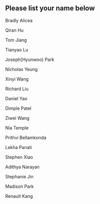 ## Please list your name below

Bradly Alicea

Qiran Hu

Tom Jiang

Tianyao Lu  

Joseph(Hyunwoo) Park

Nicholas Yeung

Xinyi Wang

Richard Liu

Daniel Yao

Dimple Patel  

Ziwei Wang

Nia Temple  

Prithvi Bellamkonda  

Lekha Panati

Stephen Xiao  

Adithya Narayan

Stephanie Jin

Madison Park

Renault Kang   
